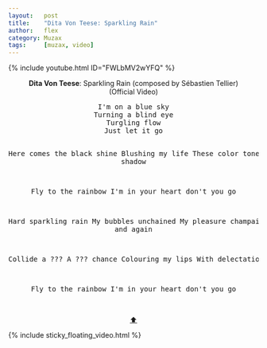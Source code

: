 ```yaml
---
layout:   post
title:    "Dita Von Teese: Sparkling Rain"
author:   flex
category: Muzax
tags:     [muzax, video]
---
```


{% include youtube.html ID="FWLbMV2wYFQ" %}

<!-- break -->

<a id="top"></a>
<div id="lyrics"><div class="lyricsheader"><p><center><b>Dita Von Teese</b>: Sparkling Rain (composed by Sébastien Tellier) <nobr>(Official Video)</nobr></center></p></div>

<center><pre>
I'm on a blue sky
Turning a blind eye
Turgling flow
Just let it go

Here comes the black shine
Blushing my life
These color tones
Magical shadow

Fly to the rainbow
I'm in your heart don't you go

Hard sparkling rain
My bubbles unchained
My pleasure champaign
Again and again

Collide a ???
A ??? chance
Colouring my lips
With delectation

Fly to the rainbow
I'm in your heart don't you go
</pre><br><a href="#top">⬆</a></center></div>

<div class="sticky_floating_video"></div>
{% include sticky_floating_video.html %}